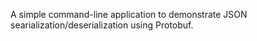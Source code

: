 A simple command-line application to demonstrate JSON searialization/deserialization using Protobuf.
